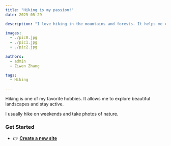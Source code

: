 ```yaml
---
title: "Hiking is my passion!"
date: 2025-05-29

description: "I love hiking in the mountains and forests. It helps me connect with nature."

images:
  - ./pic0.jpg
  - ./pic1.jpg
  - ./pic2.jpg
  
authors:
  - admin
  - Ziwen Zhang

tags:
  - Hiking

---
```

Hiking is one of my favorite hobbies. It allows me to explore beautiful landscapes and stay active.

I usually hike on weekends and take photos of nature.

### Get Started
- 👉 [**Create a new site**](https://hugoblox.com/templates/)